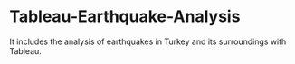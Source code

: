 # Tableau-Earthquake-Analysis
It includes the analysis of earthquakes in Turkey and its surroundings with Tableau.
